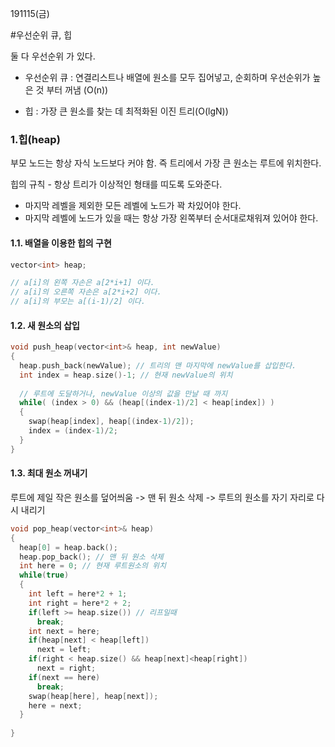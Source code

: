 191115(금)

#우선순위 큐, 힙



둘 다 우선순위 가 있다.

- 우선순위 큐 : 연결리스트나 배열에 원소를 모두 집어넣고, 순회하며 우선순위가 높은 것 부터 꺼냄 (O(n))

- 힙 : 가장 큰 원소를 찾는 데 최적화된 이진 트리(O(lgN))



### 1.힙(heap)

부모 노드는 항상 자식 노드보다 커야 함. 즉 트리에서 가장 큰 원소는 루트에 위치한다.



힙의 규칙 - 항상 트리가 이상적인 형태를 띠도록 도와준다.

- 마지막 레벨을 제외한 모든 레벨에 노드가 꽉 차있어야 한다.
- 마지막 레벨에 노드가 있을 때는 항상 가장 왼쪽부터 순서대로채워져 있어야 한다.



#### 1.1. 배열을 이용한 힙의 구현

```c++
vector<int> heap;

// a[i]의 왼쪽 자손은 a[2*i+1] 이다.
// a[i]의 오른쪽 자손은 a[2*i+2] 이다.
// a[i]의 부모는 a[(i-1)/2] 이다.
```



#### 1.2. 새 원소의 삽입

```c++
void push_heap(vector<int>& heap, int newValue)
{
  heap.push_back(newValue); // 트리의 맨 마지막에 newValue를 삽입한다.
  int index = heap.size()-1; // 현재 newValue의 위치
  
  // 루트에 도달하거나, newValue 이상의 값을 만날 때 까지
  while( (index > 0) && (heap[(index-1)/2] < heap[index]) )
  {
    swap(heap[index], heap[(index-1)/2]);
    index = (index-1)/2;
  }
}
```



#### 1.3. 최대 원소 꺼내기 

루트에 제일 작은 원소를 덮어씌움 -> 맨 뒤 원소 삭제 -> 루트의 원소를 자기 자리로 다시 내리기

```c++
void pop_heap(vector<int>& heap)
{
  heap[0] = heap.back();
  heap.pop_back(); // 맨 뒤 원소 삭제
  int here = 0; // 현재 루트원소의 위치
  while(true)
  {
    int left = here*2 + 1;
    int right = here*2 + 2;
    if(left >= heap.size()) // 리프일때
      break; 
    int next = here;
    if(heap[next] < heap[left])
      next = left;
    if(right < heap.size() && heap[next]<heap[right])
      next = right;
    if(next == here)
      break;
    swap(heap[here], heap[next]);
    here = next;
  }
  
}
```

 